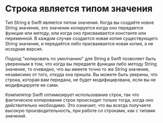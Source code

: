 # Строка является типом значения
Тип String в Swift является типом значения. Когда вы создаёте новое String значение, это значение копируется когда оно передается функции или методу, или когда оно присваивается константе или переменной. В каждом случае создается новая копия существующего String значения, и передаётся либо присваивается новая копия, а не исходная версия.

Подход "копировать по умолчанию" для String в Swift позволяет быть уверенным в том, что когда вы передаете функции либо методу String значение, то очевидно, что вы имеете точно то же String значение, независимо от того, откуда она пришла. Вы можете быть уверены, что строка, которая вам передана, не будет модифицирована, если вы не модифицируете ее сами.

Компилятор Swift оптимизирует использование строк, так что фактическое копирование строк происходит только тогда, когда оно действительно необходимо. Это означает, что вы всегда получаете высокую производительность, при работе со строками, как с типами значений.
